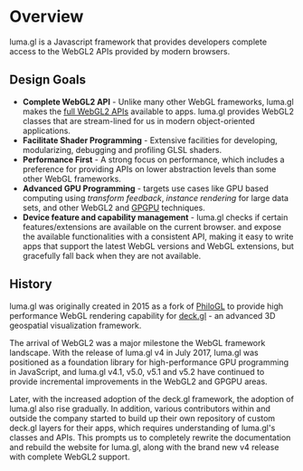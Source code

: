 # Overview

luma.gl is a Javascript framework that provides developers complete access to the WebGL2 APIs provided by modern browsers.


## Design Goals

- **Complete WebGL2 API** - Unlike many other WebGL frameworks, luma.gl makes the [full WebGL2 APIs](https://www.khronos.org/registry/webgl/specs/latest/2.0/) available to apps. luma.gl provides WebGL2 classes that are stream-lined for us in modern object-oriented applications.
- **Facilitate Shader Programming** - Extensive facilities for developing, modularizing, debugging and profiling GLSL shaders.
- **Performance First** - A strong focus on performance, which includes a preference for providing APIs on lower abstraction levels than some other WebGL frameworks.
- **Advanced GPU Programming** - targets use cases like GPU based computing using *transform feedback*, *instance rendering* for large data sets, and other WebGL2 and [GPGPU](https://en.wikipedia.org/wiki/General-purpose_computing_on_graphics_processing_units) techniques.
- **Device feature and capability management** - luma.gl checks if certain features/extensions are available on the current browser. and expose the available functionalities with a consistent API, making it easy to write apps that support the latest WebGL versions and WebGL extensions, but gracefully fall back when they are not available.


## History

luma.gl was originally created in 2015 as a fork of [PhiloGL](https://github.com/philogb/philogl) to provide high performance WebGL rendering capability for [deck.gl](https://github.com/uber/deck.gl) - an advanced 3D geospatial visualization framework.

The arrival of WebGL2 was a major milestone the WebGL framework landscape. With the release of luma.gl v4 in July 2017, luma.gl was positioned as a foundation library for high-performance GPU programming in JavaScript, and luma.gl v4.1, v5.0, v5.1 and v5.2 have continued to provide incremental improvements in the WebGL2 and GPGPU areas.

Later, with the increased adoption of the deck.gl framework, the adoption of luma.gl also rise gradually. In addition, various contributors within and outside the company started to build up their own repository of custom deck.gl layers for their apps, which requires understanding of luma.gl's classes and APIs. This prompts us to completely rewrite the documentation and rebuild the website for luma.gl, along with the brand new v4 release with complete WebGL2 support.
